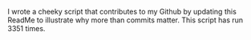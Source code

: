 I wrote a cheeky script that contributes to my Github by updating this ReadMe to illustrate why more than commits matter. This script has run 3351 times.